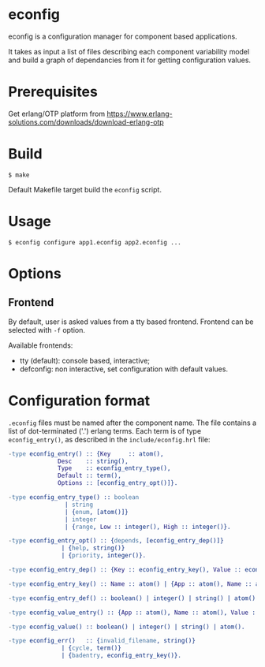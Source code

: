 # econfig

econfig is a configuration manager for component based applications.

It takes as input a list of files describing each component
variability model and build a graph of dependancies from it for
getting configuration values.

# Prerequisites

Get erlang/OTP platform from
https://www.erlang-solutions.com/downloads/download-erlang-otp

# Build

```
$ make
```

Default Makefile target build the `econfig` script.

# Usage

```
$ econfig configure app1.econfig app2.econfig ...
```

# Options

## Frontend

By default, user is asked values from a tty based frontend. Frontend
can be selected with `-f` option.

Available frontends:
* tty (default): console based, interactive;
* defconfig: non interactive, set configuration with default values.

# Configuration format

`.econfig` files must be named after the component name. The file
contains a list of dot-terminated ('.') erlang terms. Each term is of
type `econfig_entry()`, as described in the `include/econfig.hrl` file:

```erlang
-type econfig_entry() :: {Key     :: atom(),
			  Desc    :: string(), 
			  Type    :: econfig_entry_type(),
			  Default :: term(),
			  Options :: [econfig_entry_opt()]}.

-type econfig_entry_type() :: boolean
			    | string
			    | {enum, [atom()]}
			    | integer 
			    | {range, Low :: integer(), High :: integer()}.

-type econfig_entry_opt() :: {depends, [econfig_entry_dep()]}
			   | {help, string()}
			   | {priority, integer()}.

-type econfig_entry_dep() :: {Key :: econfig_entry_key(), Value :: econfig_entry_def()}.

-type econfig_entry_key() :: Name :: atom() | {App :: atom(), Name :: atom()}.

-type econfig_entry_def() :: boolean() | integer() | string() | atom() | {choice, tuple()} | '_'.

-type econfig_value_entry() :: {App :: atom(), Name :: atom(), Value :: econfig_value()}.

-type econfig_value() :: boolean() | integer() | string() | atom().

-type econfig_err()   :: {invalid_filename, string()}
		       | {cycle, term()}
		       | {badentry, econfig_entry_key()}.

```
